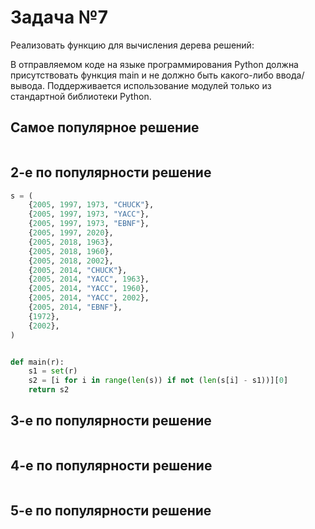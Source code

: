 #  Задача №7
Реализовать функцию для вычисления дерева решений:

В отправляемом коде на языке программирования Python должна присутствовать функция main и не должно быть какого-либо ввода/вывода. Поддерживается использование модулей только из стандартной библиотеки Python.

## Самое популярное решение

```python

```

## 2-е по популярности решение

```python
s = (
    {2005, 1997, 1973, "CHUCK"},
    {2005, 1997, 1973, "YACC"},
    {2005, 1997, 1973, "EBNF"},
    {2005, 1997, 2020},
    {2005, 2018, 1963},
    {2005, 2018, 1960},
    {2005, 2018, 2002},
    {2005, 2014, "CHUCK"},
    {2005, 2014, "YACC", 1963},
    {2005, 2014, "YACC", 1960},
    {2005, 2014, "YACC", 2002},
    {2005, 2014, "EBNF"},
    {1972},
    {2002},
)


def main(r):
    s1 = set(r)
    s2 = [i for i in range(len(s)) if not (len(s[i] - s1))][0]
    return s2

```

## 3-е по популярности решение

```python

```

## 4-е по популярности решение

```python

```

## 5-е по популярности решение

```python

```